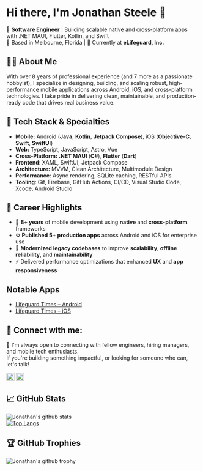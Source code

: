 # Hi there, I'm Jonathan Steele 👋

🎯 **Software Engineer** | Building scalable native and cross-platform apps with .NET MAUI, Flutter, Kotlin, and Swift  
📍 Based in Melbourne, Florida | 💼 Currently at **eLifeguard, Inc.**

## 👨‍💻 About Me
With over 8 years of professional experience (and 7 more as a passionate hobbyist), I specialize in designing, building, and scaling robust, high-performance mobile applications across Android, iOS, and cross-platform technologies. I take pride in delivering clean, maintainable, and production-ready code that drives real business value.

## 🧰 Tech Stack & Specialties
- **Mobile:** Android (**Java**, **Kotlin**, **Jetpack Compose**), iOS (**Objective-C**, **Swift**, **SwiftUI**)
- **Web:** TypeScript, JavaScript, Astro, Vue
- **Cross-Platform:** **.NET MAUI** (**C#**), **Flutter** (**Dart**)  
- **Frontend**: XAML, SwiftUI, Jetpack Compose
- **Architecture:** MVVM, Clean Architecture, Multimodule Design
- **Performance**: Async rendering, SQLite caching, RESTful APIs
- **Tooling**: Git, Firebase, GitHub Actions, CI/CD, Visual Studio Code, Xcode, Android Studio

## 🚀 Career Highlights
- 📱 **8+ years** of mobile development using **native** and **cross-platform** frameworks  
- ⚙️ **Published 5+ production apps** across Android and iOS for enterprise use  
- 🔧 **Modernized legacy codebases** to improve **scalability**, **offline reliability**, and **maintainability**  
- ⚡ Delivered performance optimizations that enhanced **UX** and **app responsiveness**

## Notable Apps
- [Lifeguard Times – Android](https://play.google.com/store/apps/details?id=com.elifeguard.lifeguardtimes&hl=en_US&pli=1)
- [Lifeguard Times – iOS](https://apps.apple.com/us/app/lifeguard-times/id1130306650)

## 🤝 Connect with me:

💬 I'm always open to connecting with fellow engineers, hiring managers, and mobile tech enthusiasts.  
If you're building something impactful, or looking for someone who can, let's talk!

<a href="https://www.linkedin.com/in/jonathansoftwaredeveloper"><img src="https://raw.githubusercontent.com/yushi1007/yushi1007/main/images/linkedin.svg" alt="Jonathan Steele | LinkedIn" width="21px"/></a>
<a href="https://www.instagram.com/xfsunoles/"><img src="https://raw.githubusercontent.com/yushi1007/yushi1007/main/images/instagram.svg" alt="Jonathan Steele | Instagram" width="21px"/></a>  

## 📈 GitHub Stats

![Jonathan's github stats](https://github-readme-stats.vercel.app/api?username=inoles&theme=dracula&show_icons=true&count_private=true&line_height=40)  
[![Top Langs](https://github-readme-stats.vercel.app/api/top-langs/?username=inoles&size_weight=0.5&count_weight=0.5)](https://github.com/anuraghazra/github-readme-stats)

## 🏆 GitHub Trophies
![Jonathan's github trophy](https://github-profile-trophy.vercel.app/?username=iNoles&theme=default&no-frame=false&no-bg=false&margin-w=4)
